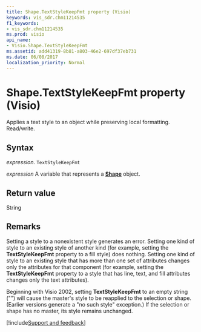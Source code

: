 ```yaml
---
title: Shape.TextStyleKeepFmt property (Visio)
keywords: vis_sdr.chm11214535
f1_keywords:
- vis_sdr.chm11214535
ms.prod: visio
api_name:
- Visio.Shape.TextStyleKeepFmt
ms.assetid: add41319-8b81-a803-46e2-697df37eb731
ms.date: 06/08/2017
localization_priority: Normal
---
```



# Shape.TextStyleKeepFmt property (Visio)

Applies a text style to an object while preserving local formatting. Read/write.


## Syntax

_expression_. `TextStyleKeepFmt`

_expression_ A variable that represents a **[Shape](Visio.Shape.md)** object.


## Return value

String


## Remarks

Setting a style to a nonexistent style generates an error. Setting one kind of style to an existing style of another kind (for example, setting the  **TextStyleKeepFmt** property to a fill style) does nothing. Setting one kind of style to an existing style that has more than one set of attributes changes only the attributes for that component (for example, setting the **TextStyleKeepFmt** property to a style that has line, text, and fill attributes changes only the text attributes).

Beginning with Visio 2002, setting  **TextStyleKeepFmt** to an empty string ("") will cause the master's style to be reapplied to the selection or shape. (Earlier versions generate a "no such style" exception.) If the selection or shape has no master, its style remains unchanged.

[!include[Support and feedback](~/includes/feedback-boilerplate.md)]